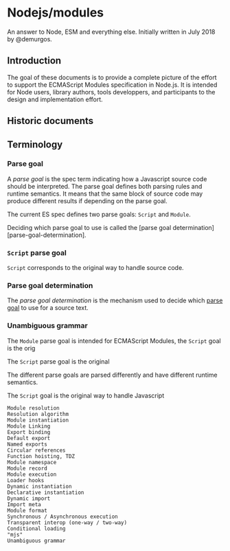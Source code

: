 # Nodejs/modules

An answer to Node, ESM and everything else.
Initially written in July 2018 by @demurgos.

## Introduction

The goal of these documents is to provide a complete picture of the effort to support the ECMAScript Modules specification in Node.js.
It is intended for Node users, library authors, tools developpers, and participants to the design and implementation effort.

## Historic documents

## 

## Terminology


### Parse goal
[parse-goal]: #parse-goal

A _parse goal_ is the spec term indicating how a Javascript source code should be interpreted.
The parse goal defines both parsing rules and runtime semantics.
It means that the same block of source code may produce different results if depending on the parse goal.

The current ES spec defines two parse goals: `Script` and `Module`.

Deciding which parse goal to use is called the [parse goal determination][parse-goal-determination].

### `Script` parse goal

`Script` corresponds to the original way to handle source code.


### Parse goal determination

The _parse goal determination_ is the mechanism used to decide which [parse goal][parse-goal] to use for a source text.

### Unambiguous grammar







The `Module` parse goal is intended for ECMAScript Modules, the `Script` goal is the orig


The `Script` parse goal is the original 


The different parse goals are parsed differently and have different runtime semantics.



The `Script` goal is the original way to handle Javascript













    Module resolution
    Resolution algorithm
    Module instantiation
    Module Linking
    Export binding
    Default export
    Named exports
    Circular references
    Function hoisting, TDZ
    Module namespace
    Module record
    Module execution
    Loader hooks
    Dynamic instantiation
    Declarative instantiation
    Dynamic import
    Import meta
    Module format
    Synchronous / Asynchronous execution
    Transparent interop (one-way / two-way)
    Conditional loading
    "mjs"
    Unambiguous grammar





